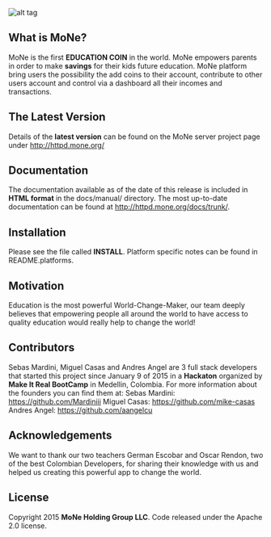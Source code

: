 ![alt tag](https://encrypted-tbn1.gstatic.com/images?q=tbn:ANd9GcQUAQPTH1x00vcd55TpS5vaHdPgF8V8JTNxzliJKWKHFcZj_9db)

## What is MoNe?

MoNe is the first **EDUCATION COIN** in the world. MoNe empowers parents in order to make **savings** for their kids future education. MoNe platform bring users the possibility the add coins to their account, contribute to other users account and control via a dashboard all their incomes and transactions. 

## The Latest Version

Details of the **latest version** can be found on the MoNe server project page under http://httpd.mone.org/

## Documentation

The documentation available as of the date of this release is included in **HTML format** in the docs/manual/ directory.  The most
up-to-date documentation can be found at http://httpd.mone.org/docs/trunk/.

## Installation
Please see the file called **INSTALL**.  Platform specific notes can be found in README.platforms.

## Motivation

Education is the most powerful World-Change-Maker, our team deeply believes that empowering people all around the world to have access to quality education would really help to change the world!

## Contributors

Sebas Mardini, Miguel Casas and Andres Angel are 3 full stack developers that started this project since January 9 of 2015 in a **Hackaton** organized by **Make It Real BootCamp** in Medellin, Colombia. For more information about the founders you can find them at: 
Sebas Mardini: https://github.com/Mardiniii 
Miguel Casas: https://github.com/mike-casas
Andres Angel: https://github.com/aangelcu 

## Acknowledgements

We want to thank our two teachers German Escobar and Oscar Rendon, two of the best Colombian Developers, for sharing their knowledge with us and helped us creating this powerful app to change the world. 

## License

Copyright 2015 **MoNe Holding Group LLC**. Code released under the Apache 2.0 license.
